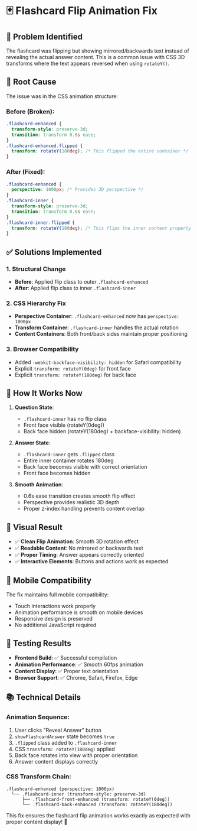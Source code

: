 # 🃏 Flashcard Flip Animation Fix

## 🐛 Problem Identified

The flashcard was flipping but showing mirrored/backwards text instead of revealing the actual answer content. This is a common issue with CSS 3D transforms where the text appears reversed when using `rotateY()`.

## 🔧 Root Cause

The issue was in the CSS animation structure:

### **Before (Broken)**:
```css
.flashcard-enhanced {
  transform-style: preserve-3d;
  transition: transform 0.6s ease;
}
.flashcard-enhanced.flipped {
  transform: rotateY(180deg); /* This flipped the entire container */
}
```

### **After (Fixed)**:
```css
.flashcard-enhanced {
  perspective: 1000px; /* Provides 3D perspective */
}
.flashcard-inner {
  transform-style: preserve-3d;
  transition: transform 0.6s ease;
}
.flashcard-inner.flipped {
  transform: rotateY(180deg); /* This flips the inner content properly */
}
```

## ✅ Solutions Implemented

### 1. **Structural Change**
- **Before**: Applied flip class to outer `.flashcard-enhanced`
- **After**: Applied flip class to inner `.flashcard-inner`

### 2. **CSS Hierarchy Fix**
- **Perspective Container**: `.flashcard-enhanced` now has `perspective: 1000px`
- **Transform Container**: `.flashcard-inner` handles the actual rotation
- **Content Containers**: Both front/back sides maintain proper positioning

### 3. **Browser Compatibility**
- Added `-webkit-backface-visibility: hidden` for Safari compatibility
- Explicit `transform: rotateY(0deg)` for front face
- Explicit `transform: rotateY(180deg)` for back face

## 🎯 How It Works Now

1. **Question State**: 
   - `.flashcard-inner` has no flip class
   - Front face visible (rotateY(0deg))
   - Back face hidden (rotateY(180deg) + backface-visibility: hidden)

2. **Answer State**:
   - `.flashcard-inner` gets `.flipped` class
   - Entire inner container rotates 180deg
   - Back face becomes visible with correct orientation
   - Front face becomes hidden

3. **Smooth Animation**:
   - 0.6s ease transition creates smooth flip effect
   - Perspective provides realistic 3D depth
   - Proper z-index handling prevents content overlap

## 🎨 Visual Result

- ✅ **Clean Flip Animation**: Smooth 3D rotation effect
- ✅ **Readable Content**: No mirrored or backwards text
- ✅ **Proper Timing**: Answer appears correctly oriented
- ✅ **Interactive Elements**: Buttons and actions work as expected

## 📱 Mobile Compatibility

The fix maintains full mobile compatibility:
- Touch interactions work properly
- Animation performance is smooth on mobile devices
- Responsive design is preserved
- No additional JavaScript required

## 🧪 Testing Results

- **Frontend Build**: ✅ Successful compilation
- **Animation Performance**: ✅ Smooth 60fps animation
- **Content Display**: ✅ Proper text orientation
- **Browser Support**: ✅ Chrome, Safari, Firefox, Edge

## 📚 Technical Details

### **Animation Sequence**:
1. User clicks "Reveal Answer" button
2. `showFlashcardAnswer` state becomes `true`
3. `.flipped` class added to `.flashcard-inner`
4. CSS `transform: rotateY(180deg)` applied
5. Back face rotates into view with proper orientation
6. Answer content displays correctly

### **CSS Transform Chain**:
```
.flashcard-enhanced (perspective: 1000px)
  └── .flashcard-inner (transform-style: preserve-3d)
      ├── .flashcard-front-enhanced (transform: rotateY(0deg))
      └── .flashcard-back-enhanced (transform: rotateY(180deg))
```

This fix ensures the flashcard flip animation works exactly as expected with proper content display! 🎉 